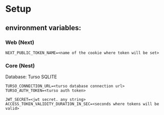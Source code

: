 # Setup

## environment variables:
### Web (Next)
```
NEXT_PUBLIC_TOKEN_NAME=<name of the cookie where token will be set>
```

### Core (Nest)
Database: Turso SQLITE
```
TURSO_CONNECTION_URL=<turso database connection url>
TURSO_AUTH_TOKEN=<turso auth token>

JWT_SECRET=<jwt secret. any string>
ACCESS_TOKEN_VALIDITY_DURATION_IN_SEC=<seconds where tokens will be valid>
```
